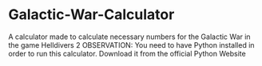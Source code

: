 # Galactic-War-Calculator
A calculator made to calculate necessary numbers for the Galactic War in the game Helldivers 2
OBSERVATION: You need to have Python installed in order to run this calculator. Download it from the official Python Website

